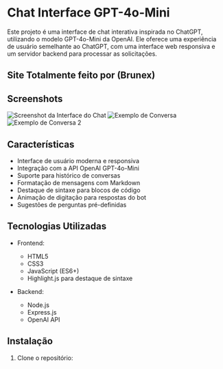 # Chat Interface GPT-4o-Mini

Este projeto é uma interface de chat interativa inspirada no ChatGPT, utilizando o modelo GPT-4o-Mini da OpenAI. Ele oferece uma experiência de usuário semelhante ao ChatGPT, com uma interface web responsiva e um servidor backend para processar as solicitações.

## Site Totalmente feito por (Brunex)

## Screenshots
![Screenshot da Interface do Chat](https://github.com/user-attachments/assets/533c8f64-cc18-4ac1-8865-57fe75b33811)
![Exemplo de Conversa](https://github.com/user-attachments/assets/b141a23d-51b3-4a06-a087-f8742203883d)
![Exemplo de Conversa 2 ](https://github.com/user-attachments/assets/2ecfd6ac-c565-4f49-8d67-0ba2e009cccc)
## Características

- Interface de usuário moderna e responsiva
- Integração com a API OpenAI GPT-4o-Mini
- Suporte para histórico de conversas
- Formatação de mensagens com Markdown
- Destaque de sintaxe para blocos de código
- Animação de digitação para respostas do bot
- Sugestões de perguntas pré-definidas

## Tecnologias Utilizadas

- Frontend:
  - HTML5
  - CSS3
  - JavaScript (ES6+)
  - Highlight.js para destaque de sintaxe

- Backend:
  - Node.js
  - Express.js
  - OpenAI API

## Instalação

1. Clone o repositório:
